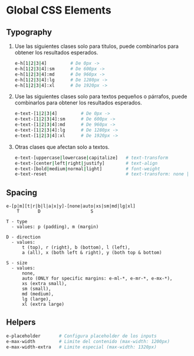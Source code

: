 # Global CSS Elements

## Typography

1. Use las siguientes clases solo para titulos, puede combinarlos para obtener los resultados esperados.

    ```bash
    e-h[1|2|3|4]         # De 0px ->
    e-h[1|2|3|4]:sm      # De 600px ->
    e-h[1|2|3|4]:md      # De 960px ->
    e-h[1|2|3|4]:lg      # De 1280px ->
    e-h[1|2|3|4]:xl      # De 1920px ->
    ```

2. Use las siguientes clases solo para textos pequeños o párrafos, puede combinarlos para obtener los resultados esperados.

    ```bash
    e-text-[1|2|3|4]         # De 0px ->
    e-text-[1|2|3|4]:sm      # De 600px ->
    e-text-[1|2|3|4]:md      # De 960px ->
    e-text-[1|2|3|4]:lg      # De 1280px ->
    e-text-[1|2|3|4]:xl      # De 1920px ->
    ```

3. Otras clases que afectan solo a textos.

    ```bash
    e-text-[uppercase|lowercase|capitalize]   # text-transform
    e-text-[center|left|right|justify]        # text-align
    e-text-[bold|medium|normal|light]         # font-weight
    e-text-reset                              # text-transform: none | font-size: inherit | font-weight: normal
    ```

## Spacing

```
e-[p|m][t|r|b|l|a|x|y]-[none|auto|xs|sm|md|lg|xl]
    T       D                   S

T - type
  - values: p (padding), m (margin)

D - direction
  - values:
      t (top), r (right), b (bottom), l (left),
      a (all), x (both left & right), y (both top & bottom)

S - size
  - values:
      none,
      auto (ONLY for specific margins: e-ml-*, e-mr-*, e-mx-*),
      xs (extra small),
      sm (small),
      md (medium),
      lg (large),
      xl (extra large)
```

## Helpers

```bash
e-placeholder       # Configura placeholder de los inputs
e-max-width         # Limite del contenido (max-width: 1200px)
e-max-width-extra   # Limite especial (max-width: 1320px)
```
